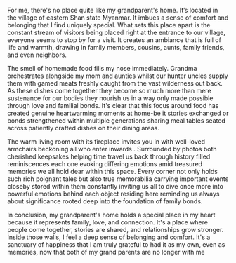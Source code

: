 For me, there's no place quite like my grandparent's home. It’s located in the village of eastern Shan state Myanmar. It imbues a sense of comfort and belonging that I find uniquely special. What sets this place apart is the constant stream of visitors being placed right at the entrance to our village, everyone seems to stop by for a visit. It creates an ambiance that is full of life and warmth, drawing in family members, cousins, aunts, family friends, and even neighbors. 

The smell of homemade food fills my nose immediately. Grandma orchestrates alongside my mom and aunties whilst our hunter uncles supply them with gamed meats freshly caught from the vast wilderness out back. As these dishes come together they become so much more than mere sustenance for our bodies they nourish us in a way only made possible through love and familial bonds. It's clear that this focus around food has created genuine heartwarming moments at home-be it stories exchanged or bonds strengthened within multiple generations sharing meal tables seated across patiently crafted dishes on their dining areas. 

The warm living room with its fireplace invites you in with well-loved armchairs beckoning all who enter inwards . Surrounded by photos both cherished keepsakes helping time travel us back through history filled reminiscences each one evoking differing emotions amid treasured memories we all hold dear within this space. Every corner not only holds such rich poignant tales but also true memorabilia carrying important events closeby stored within them constantly inviting us all to dive once more into powerful emotions behind each object residing here reminding us always about significance rooted deep into the foundation of family bonds.

In conclusion, my grandparent's home holds a special place in my heart because it represents family, love, and connection. It's a place where people come together, stories are shared, and relationships grow stronger. Inside those walls, I feel a deep sense of belonging and comfort. It's a sanctuary of happiness that I am truly grateful to had it as my own, even as memories, now that both of my grand parents are no longer with me
